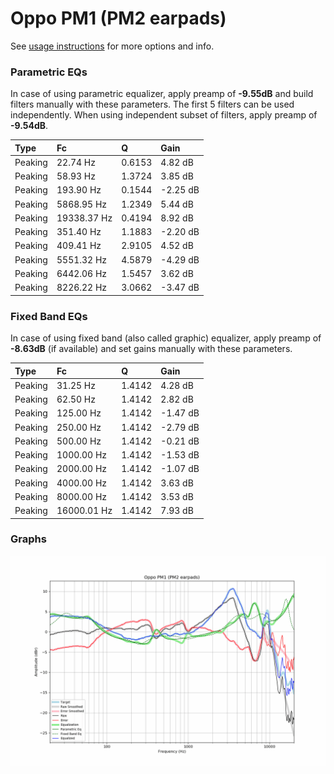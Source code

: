 # Oppo PM1 (PM2 earpads)
See [usage instructions](https://github.com/jaakkopasanen/AutoEq#usage) for more options and info.

### Parametric EQs
In case of using parametric equalizer, apply preamp of **-9.55dB** and build filters manually
with these parameters. The first 5 filters can be used independently.
When using independent subset of filters, apply preamp of **-9.54dB**.

| Type    | Fc          |      Q | Gain     |
|:--------|:------------|:-------|:---------|
| Peaking | 22.74 Hz    | 0.6153 | 4.82 dB  |
| Peaking | 58.93 Hz    | 1.3724 | 3.85 dB  |
| Peaking | 193.90 Hz   | 0.1544 | -2.25 dB |
| Peaking | 5868.95 Hz  | 1.2349 | 5.44 dB  |
| Peaking | 19338.37 Hz | 0.4194 | 8.92 dB  |
| Peaking | 351.40 Hz   | 1.1883 | -2.20 dB |
| Peaking | 409.41 Hz   | 2.9105 | 4.52 dB  |
| Peaking | 5551.32 Hz  | 4.5879 | -4.29 dB |
| Peaking | 6442.06 Hz  | 1.5457 | 3.62 dB  |
| Peaking | 8226.22 Hz  | 3.0662 | -3.47 dB |

### Fixed Band EQs
In case of using fixed band (also called graphic) equalizer, apply preamp of **-8.63dB**
(if available) and set gains manually with these parameters.

| Type    | Fc          |      Q | Gain     |
|:--------|:------------|:-------|:---------|
| Peaking | 31.25 Hz    | 1.4142 | 4.28 dB  |
| Peaking | 62.50 Hz    | 1.4142 | 2.82 dB  |
| Peaking | 125.00 Hz   | 1.4142 | -1.47 dB |
| Peaking | 250.00 Hz   | 1.4142 | -2.79 dB |
| Peaking | 500.00 Hz   | 1.4142 | -0.21 dB |
| Peaking | 1000.00 Hz  | 1.4142 | -1.53 dB |
| Peaking | 2000.00 Hz  | 1.4142 | -1.07 dB |
| Peaking | 4000.00 Hz  | 1.4142 | 3.63 dB  |
| Peaking | 8000.00 Hz  | 1.4142 | 3.53 dB  |
| Peaking | 16000.01 Hz | 1.4142 | 7.93 dB  |

### Graphs
![](./Oppo%20PM1%20(PM2%20earpads).png)